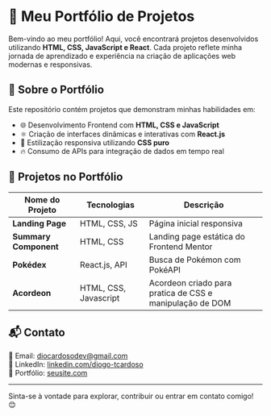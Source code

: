 # 🚀 Meu Portfólio de Projetos

Bem-vindo ao meu portfólio! Aqui, você encontrará projetos desenvolvidos utilizando **HTML, CSS, JavaScript e React**. Cada projeto reflete minha jornada de aprendizado e experiência na criação de aplicações web modernas e responsivas.

## 📌 Sobre o Portfólio

Este repositório contém projetos que demonstram minhas habilidades em:
- 🌐 Desenvolvimento Frontend com **HTML, CSS e JavaScript**
- ⚛️ Criação de interfaces dinâmicas e interativas com **React.js**
- 🎨 Estilização responsiva utilizando **CSS puro**
- 🔥 Consumo de APIs para integração de dados em tempo real

## 📌 Projetos no Portfólio

| Nome do Projeto | Tecnologias | Descrição |
|----------------|------------|-----------|
| **Landing Page** | HTML, CSS, JS | Página inicial responsiva |
| **Summary Component** | HTML, CSS | Landing page estática do Frontend Mentor |
| **Pokédex** | React.js, API | Busca de Pokémon com PokéAPI |
| **Acordeon** | HTML, CSS, Javascript | Acordeon criado para pratica de CSS e manipulação de DOM |

## 📬 Contato

📧 Email: [diocardosodev@gmail.com](mailto:diocardosodev@gmail.com)  
💼 LinkedIn: [linkedin.com/diogo-tcardoso](https://linkedin.com/diogo-tcardoso)  
🚀 Portfólio: [seusite.com](https://seusite.com)

---

Sinta-se à vontade para explorar, contribuir ou entrar em contato comigo! 😊